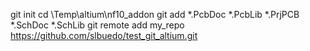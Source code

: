 git init
cd \Temp\altium\nf10_addon
git add *.PcbDoc *.PcbLib *.PrjPCB *.SchDoc *.SchLib
git remote add my_repo
https://github.com/slbuedo/test_git_altium.git
